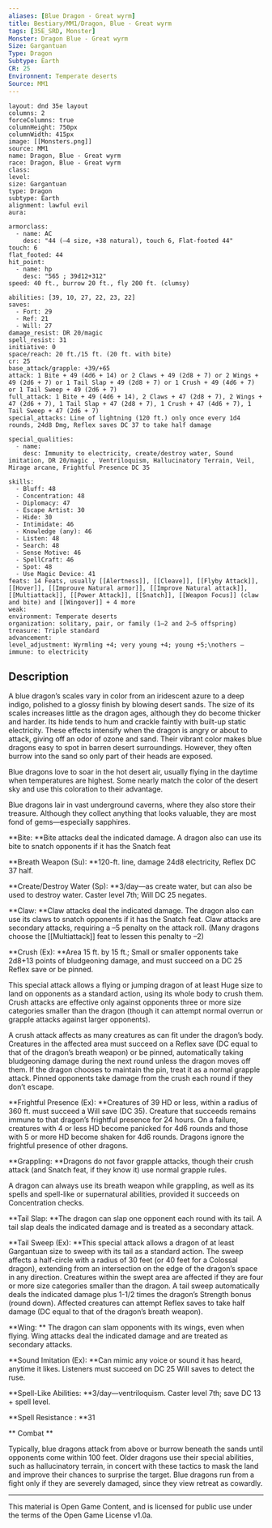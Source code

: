 ```yaml
---
aliases: [Blue Dragon - Great wyrm]
title: Bestiary/MM1/Dragon, Blue - Great wyrm
tags: [35E_SRD, Monster]
Monster: Dragon Blue - Great wyrm
Size: Gargantuan
Type: Dragon
Subtype: Earth
CR: 25
Environnent: Temperate deserts
Source: MM1
---
```


```statblock
layout: dnd 35e layout
columns: 2
forceColumns: true
columnHeight: 750px
columnWidth: 415px
image: [[Monsters.png]]
source: MM1
name: Dragon, Blue - Great wyrm
race: Dragon, Blue - Great wyrm
class: 
level: 
size: Gargantuan
type: Dragon
subtype: Earth
alignment: lawful evil
aura: 

armorclass:
  - name: AC
    desc: "44 (–4 size, +38 natural), touch 6, Flat-footed 44"
touch: 6
flat_footed: 44
hit_point:
  - name: hp
    desc: "565 ; 39d12+312"
speed: 40 ft., burrow 20 ft., fly 200 ft. (clumsy)

abilities: [39, 10, 27, 22, 23, 22]
saves:
  - Fort: 29
  - Ref: 21
  - Will: 27
damage_resist: DR 20/magic
spell_resist: 31
initiative: 0
space/reach: 20 ft./15 ft. (20 ft. with bite)
cr: 25
base_attack/grapple: +39/+65
attack: 1 Bite + 49 (4d6 + 14) or 2 Claws + 49 (2d8 + 7) or 2 Wings + 49 (2d6 + 7) or 1 Tail Slap + 49 (2d8 + 7) or 1 Crush + 49 (4d6 + 7) or 1 Tail Sweep + 49 (2d6 + 7)
full_attack: 1 Bite + 49 (4d6 + 14), 2 Claws + 47 (2d8 + 7), 2 Wings + 47 (2d6 + 7), 1 Tail Slap + 47 (2d8 + 7), 1 Crush + 47 (4d6 + 7), 1 Tail Sweep + 47 (2d6 + 7)
special_attacks: Line of lightning (120 ft.) only once every 1d4 rounds, 24d8 Dmg, Reflex saves DC 37 to take half damage

special_qualities:
  - name: 
    desc: Immunity to electricity, create/destroy water, Sound imitation, DR 20/magic , Ventriloquism, Hallucinatory Terrain, Veil, Mirage arcane, Frightful Presence DC 35

skills:
  - Bluff: 48 
  - Concentration: 48 
  - Diplomacy: 47 
  - Escape Artist: 30 
  - Hide: 30 
  - Intimidate: 46 
  - Knowledge (any): 46 
  - Listen: 48 
  - Search: 48 
  - Sense Motive: 46 
  - SpellCraft: 46 
  - Spot: 48 
  - Use Magic Device: 41   
feats: 14 Feats, usually [[Alertness]], [[Cleave]], [[Flyby Attack]], [[Hover]], [[Improuve Natural armor]], [[Improve Natural attack]], [[Multiattack]], [[Power Attack]], [[Snatch]], [[Weapon Focus]] (claw and bite) and [[Wingover]] + 4 more
weak: 
environment: Temperate deserts
organization: solitary, pair, or family (1–2 and 2–5 offspring)
treasure: Triple standard
advancement: 
level_adjustment: Wyrmling +4; very young +4; young +5;\nothers —
immune: to electricity
```

## Description


A blue dragon’s scales vary in color from an iridescent azure to a deep indigo, polished to a glossy finish by blowing desert sands. The size of its scales increases little as the dragon ages, although they do become thicker and harder. Its hide tends to hum and crackle faintly with built-up static electricity. These effects intensify when the dragon is angry or about to attack, giving off an odor of ozone and sand. Their vibrant color makes blue dragons easy to spot in barren desert surroundings. However, they often burrow into the sand so only part of their heads are exposed.

Blue dragons love to soar in the hot desert air, usually flying in the daytime when temperatures are highest. Some nearly match the color of the desert sky and use this coloration to their advantage.

Blue dragons lair in vast underground caverns, where they also store their treasure. Although they collect anything that looks valuable, they are most fond of gems—especially sapphires.


**Bite: **Bite attacks deal the indicated damage. A dragon also can use its bite to snatch opponents if it has the Snatch feat


**Breath Weapon (Su): **120-ft. line, damage 24d8 electricity, Reflex DC 37 half.


**Create/Destroy Water (Sp): **3/day—as create water, but can also be used to destroy water. Caster level 7th; Will DC 25 negates.


**Claw: **Claw attacks deal the indicated damage. The dragon also can use its claws to snatch opponents if it has the Snatch feat. Claw attacks are secondary attacks, requiring a –5 penalty on the attack roll. (Many dragons choose the [[Multiattack]] feat to lessen this penalty to –2)


**Crush (Ex): **Area 15 ft. by 15 ft.; Small or smaller opponents take 2d8+13 points of bludgeoning damage, and must succeed on a DC 25 Reflex save or be pinned.

This special attack allows a flying or jumping dragon of at least Huge size to land on opponents as a standard action, using its whole body to crush them. Crush attacks are effective only against opponents three or more size categories smaller than the dragon (though it can attempt normal overrun or grapple attacks against larger opponents).

A crush attack affects as many creatures as can fit under the dragon’s body. Creatures in the affected area must succeed on a Reflex save (DC equal to that of the dragon’s breath weapon) or be pinned, automatically taking bludgeoning damage during the next round unless the dragon moves off them. If the dragon chooses to maintain the pin, treat it as a normal grapple attack. Pinned opponents take damage from the crush each round if they don’t escape.



**Frightful Presence (Ex): **Creatures of 39 HD or less, within a radius of 360 ft. must succeed a Will save (DC 35). Creature that succeeds remains immune to that dragon’s frightful presence for 24 hours. On a failure, creatures with 4 or less HD become panicked for 4d6 rounds and those with 5 or more HD become shaken for 4d6 rounds. Dragons ignore the frightful presence of other dragons.


**Grappling: **Dragons do not favor grapple attacks, though their crush attack (and Snatch feat, if they know it) use normal grapple rules.

A dragon can always use its breath weapon while grappling, as well as its spells and spell-like or supernatural abilities, provided it succeeds on Concentration checks.



**Tail Slap: **The dragon can slap one opponent each round with its tail. A tail slap deals the indicated damage and is treated as a secondary attack.


**Tail Sweep (Ex): **This special attack allows a dragon of at least Gargantuan size to sweep with its tail as a standard action. The sweep affects a half-circle with a radius of 30 feet (or 40 feet for a Colossal dragon), extending from an intersection on the edge of the dragon’s space in any direction. Creatures within the swept area are affected if they are four or more size categories smaller than the dragon. A tail sweep automatically deals the indicated damage plus 1-1/2 times the dragon’s Strength bonus (round down). Affected creatures can attempt Reflex saves to take half damage (DC equal to that of the dragon’s breath weapon).


**Wing: ** The dragon can slam opponents with its wings, even when flying. Wing attacks deal the indicated damage and are treated as secondary attacks.


**Sound Imitation (Ex): **Can mimic any voice or sound it has heard, anytime it likes. Listeners must succeed on DC 25 Will saves to detect the ruse.


**Spell-Like Abilities: **3/day—ventriloquism. Caster level 7th; save DC 13 + spell level.


**Spell Resistance : **31


**
Combat
**


Typically, blue dragons attack from above or burrow beneath the sands until opponents come within 100 feet. Older dragons use their special abilities, such as hallucinatory terrain, in concert with these tactics to mask the land and improve their chances to surprise the target. Blue dragons run from a fight only if they are severely damaged, since they view retreat as cowardly.

---

This material is Open Game Content, and is licensed for public use under
the terms of the Open Game License v1.0a.
